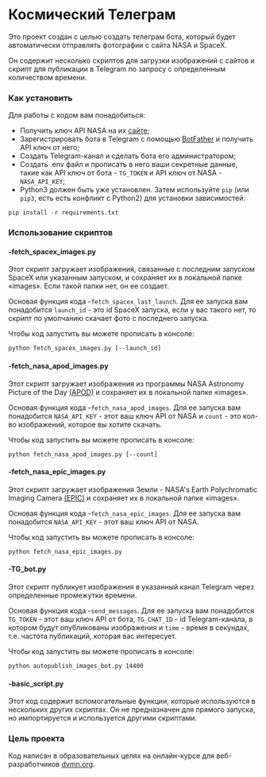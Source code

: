 # Космический Телеграм

Это проект создан с целью создать телеграм бота, который будет автоматически отправлять фотографии с сайта NASA и SpaceX. 

Он содержит несколько скриптов для загрузки изображений с сайтов и скрипт для публикации в Telegram по запросу с определенным количеством времени. 

### Как установить

Для работы с кодом вам понадобиться:
- Получить ключ API NASA на их [сайте](https://api.nasa.gov/);
- Зарегистрировать бота в Telegram с помощью [BotFather](https://telegram.me/BotFather) и получить API ключ от него;
- Создать Telegram-канал и сделать бота его администратором;
- Создать .env файл и прописать в него ваши секретные данные, такие как API ключ от бота - `TG_TOKEN` и API ключ от NASA - `NASA_API_KEY`;
- Python3 должен быть уже установлен. Затем используйте `pip` (или `pip3`, есть есть конфликт с Python2) для установки зависимостей:
```
pip install -r requirements.txt
```

### Использование скриптов
#### -fetch_spacex_images.py
Этот скрипт загружает изображения, связанные с последним запуском SpaceX или указанным запуском, и сохраняет их в локальной папке «images». Если такой папки нет, он ее создает.

Основая функция кода -`fetch_spacex_last_launch`. Для ее запуска вам понадобится `launch_id` - это id SpaceX запуска, если у вас такого нет, то скрипт по умолчанию скачает фото с последнего запуска.

Чтобы код запустить вы можете прописать в консоле:
```
python fetch_spacex_images.py [--launch_id]
```

#### -fetch_nasa_apod_images.py
Этот скрипт загружает изображения из программы NASA Astronomy Picture of the Day [(APOD)](https://api.nasa.gov/#apod) и сохраняет их в локальной папке «images». 

Основая функция кода -`fetch_nasa_apod_images`. Для ее запуска вам понадобится `NASA_API_KEY` - этот ваш ключ API от NASA и `count` - это кол-во изображений, которое вы хотите скачать.

Чтобы код запустить вы можете прописать в консоле:
```
python fetch_nasa_apod_images.py [--count]
```

#### -fetch_nasa_epic_images.py
Этот скрипт загружает изображения Земли - NASA's Earth Polychromatic Imaging Camera [(EPIC)](https://api.nasa.gov/#epic) и сохраняет их в локальной папке «images». 

Основая функция кода -`fetch_nasa_epic_images`. Для ее запуска вам понадобится `NASA_API_KEY` - этот ваш ключ API от NASA.

Чтобы код запустить вы можете прописать в консоле:
```
python fetch_nasa_epic_images.py
```

#### -TG_bot.py
Этот скрипт публикует изображения в указанный канал Telegram через определенные промежутки времени. 

Основая функция кода -`send_messages`. Для ее запуска вам понадобится `TG_TOKEN` - этот ваш ключ API от бота, `TG_CHAT_ID` - id Telegram-канала, в котором будут опубликованы изображения и `time` - время в секундах, т.е. частота публикаций, которая вас интересует.

Чтобы код запустить вы можете прописать в консоле:
```
python autopublish_images_bot.py 14400
```

#### -basic_script.py
Этот код содержит вспомогательные функции, которые используются в нескольких других скриптах. Он не предназначен для прямого запуска, но импортируется и используется другими скриптами.

### Цель проекта

Код написан в образовательных целях на онлайн-курсе для веб-разработчиков [dvmn.org](https://dvmn.org/).
